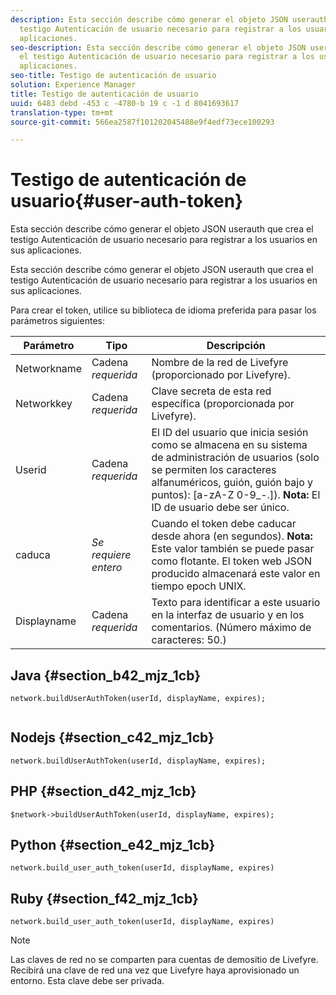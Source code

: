 ```yaml
---
description: Esta sección describe cómo generar el objeto JSON userauth que crea el
  testigo Autenticación de usuario necesario para registrar a los usuarios en sus
  aplicaciones.
seo-description: Esta sección describe cómo generar el objeto JSON userauth que crea
  el testigo Autenticación de usuario necesario para registrar a los usuarios en sus
  aplicaciones.
seo-title: Testigo de autenticación de usuario
solution: Experience Manager
title: Testigo de autenticación de usuario
uuid: 6483 debd -453 c -4780-b 19 c -1 d 8041693617
translation-type: tm+mt
source-git-commit: 566ea2587f101202045488e9f4edf73ece100293

---
```



# Testigo de autenticación de usuario{#user-auth-token}

Esta sección describe cómo generar el objeto JSON userauth que crea el testigo Autenticación de usuario necesario para registrar a los usuarios en sus aplicaciones.

Esta sección describe cómo generar el objeto JSON userauth que crea el testigo Autenticación de usuario necesario para registrar a los usuarios en sus aplicaciones.

Para crear el token, utilice su biblioteca de idioma preferida para pasar los parámetros siguientes:

| Parámetro | Tipo | Descripción |
|---|---|---|
| Networkname | Cadena *requerida* | Nombre de la red de Livefyre (proporcionado por Livefyre). |
| Networkkey | Cadena *requerida* | Clave secreta de esta red específica (proporcionada por Livefyre). |
| Userid | Cadena *requerida* | El ID del usuario que inicia sesión como se almacena en su sistema de administración de usuarios (solo se permiten los caracteres alfanuméricos, guión, guión bajo y puntos): [a-zA-Z 0-9_-.]). **Nota:** El ID de usuario debe ser único. |
| caduca | *Se requiere entero* | Cuando el token debe caducar desde ahora (en segundos). **Nota:** Este valor también se puede pasar como flotante. El token web JSON producido almacenará este valor en tiempo epoch UNIX. |
| Displayname | Cadena *requerida* | Texto para identificar a este usuario en la interfaz de usuario y en los comentarios. (Número máximo de caracteres: 50.) |

## Java {#section_b42_mjz_1cb}

```
network.buildUserAuthToken(userId, displayName, expires); 
 
```

## Nodejs {#section_c42_mjz_1cb}

```
network.buildUserAuthToken(userId, displayName, expires); 
```

## PHP {#section_d42_mjz_1cb}

```
$network->buildUserAuthToken(userId, displayName, expires); 
```

## Python {#section_e42_mjz_1cb}

```
network.build_user_auth_token(userId, displayName, expires) 
```

## Ruby {#section_f42_mjz_1cb}

```
network.build_user_auth_token(userId, displayName, expires) 
```

>[!NOTE]
>
>Las claves de red no se comparten para cuentas de demositio de Livefyre. Recibirá una clave de red una vez que Livefyre haya aprovisionado un entorno. Esta clave debe ser privada.

